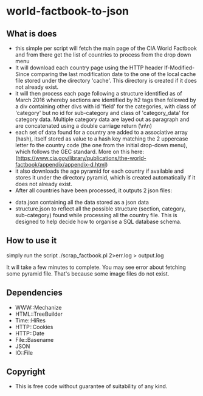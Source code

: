 # world-factbook-to-json

## What is does
* this simple per script will fetch the main page of the CIA World Factbook and from there get the list of countries to process from the drop down menu
* It will download each country page using the HTTP header If-Modified-Since comparing the last modification date to the one of the local cache file stored under the directory 'cache'. This directory is created if it does not already exist.
* it will then process each page following a structure identified as of March 2016 whereby sections are identified by h2 tags then followed by a div containing other divs with id 'field' for the categories, with class of 'category' but no id for sub-category and class of 'category_data' for category data. Multiple category data are layed out as paragraph and are concatenated using a double carriage return (\n\n)
* each set of data found for a country are added to a associative array (hash), itself stored as value to a hash key matching the 2 uppercase letter fo the country code (the one from the initial drop-down menu), which follows the GEC standard. More on this here: (https://www.cia.gov/library/publications/the-world-factbook/appendix/appendix-d.html)
* it also downloads the age pyramid for each country if available and stores it under the directory pyramid, which is created automatically if it does not already exist.
* After all countries have been processed, it outputs 2 json files:
- data.json containing all the data stored as a json data
- structure.json to reflect all the possible structure (section, category, sub-category) found while processing all the country file. This is designed to help decide how to organise a SQL database schema.

## How to use it
simply run the script ./scrap_factbook.pl 2>err.log > output.log

It will take a few minutes to complete. You may see error about fetching some pyramid file. That's because some image files do not exist.

## Dependencies
* WWW::Mechanize
* HTML::TreeBuilder
* Time::HiRes
* HTTP::Cookies
* HTTP::Date
* File::Basename
* JSON
* IO::File

## Copyright
* This is free code without guarantee of suitability of any kind.
